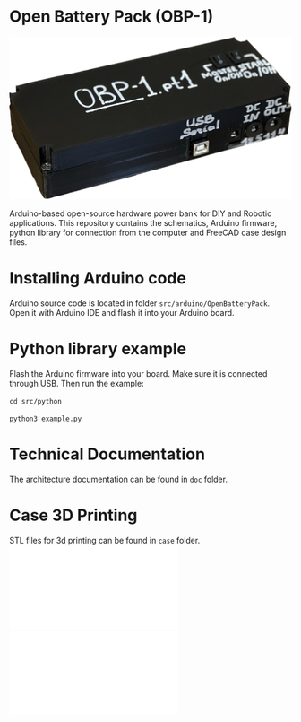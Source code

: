 # Open Battery Pack (OBP-1)

![OBP Assembled](/img/obp-assembled.png)

Arduino-based open-source hardware power bank for DIY and Robotic applications. This repository contains the schematics, Arduino firmware, python library for connection from the computer and FreeCAD case design files. 

# Installing Arduino code
Arduino source code is located in folder `src/arduino/OpenBatteryPack`. Open it with Arduino IDE and flash it into your Arduino board.

# Python library example
Flash the Arduino firmware into your board. Make sure it is connected through USB. Then run the example:

`cd src/python`

`python3 example.py`

# Technical Documentation
The architecture documentation can be found in `doc` folder.

# Case 3D Printing
STL files for 3d printing can be found in `case` folder. 
![OBP Case](/case/OBP_1_case.stl)
![OBP Cover](/case/OBP_1_cover.stl)
